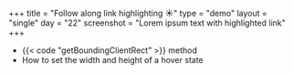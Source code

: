 +++
title = "Follow along link highlighting ☀️"
type = "demo"
layout = "single"
day = "22"
screenshot = "Lorem ipsum text with highlighted link"
+++

* {{< code "getBoundingClientRect" >}} method
* How to set the width and height of a hover state